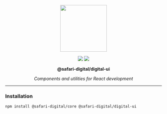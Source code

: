 <p align="center">
    <img width="150" src="https://avatars.githubusercontent.com/u/88612813">
</p>
<div align="center">
    <a href="https://github.com/safari-digital"><img src="https://img.shields.io/badge/safari-digital-green.svg"></a>
    <a href="https://dotnet.microsoft.com/en-us/"><img src="https://img.shields.io/badge/Typescript-blue.svg"></a>
</div>
<p align="center">
    <strong>@safari-digital/digital-ui</strong>
</p>
<p align="center">
    <em>Components and utilities for React development</em>
</p>

---

### Installation

```bash
npm install @safari-digital/core @safari-digital/digital-ui
```
